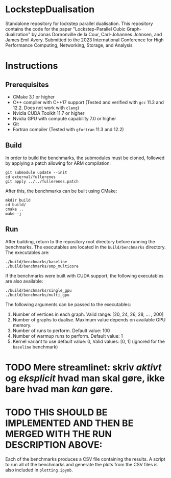 # LockstepDualisation
Standalone repository for lockstep parallel dualisation. This repository contains the code for the paper "Lockstep-Parallel Cubic Graph-dualization" by Jonas Dornonville de la Cour, Carl-Johannes Johnsen, and James Emil Avery. Submitted to the 2023 International Conference for High Performance
Computing, Networking, Storage, and Analysis

# Instructions
## Prerequisites
* CMake 3.1 or higher
* C++ compiler with C++17 support (Tested and verified with `gcc` 11.3 and 12.2. Does not work with `clang`)
* Nvidia CUDA Toolkit 11.7 or higher
* Nvidia GPU with compute capability 7.0 or higher
* Git
* Fortran compiler (Tested with `gfortran` 11.3 and 12.2)

## Build
In order to build the benchmarks, the submodules must be cloned, followed by applying a patch allowing for ARM compilation:
```
git submodule update --init
cd external/fullerenes
git apply ../../fullerenes.patch
```
After this, the benchmarks can be built using CMake:
```
mkdir build
cd build/
cmake ..
make -j
```

## Run
After building, return to the repository root directory before running the benchmarks.
The executables are located in the `build/benchmarks` directory. The executables are:
```
./build/benchmarks/baseline
./build/benchmarks/omp_multicore
```
If the benchmarks were built with CUDA support, the following executables are also available:
```
./build/benchmarks/single_gpu
./build/benchmarks/multi_gpu
```

The following arguments can be passed to the executables:
1. Number of vertices in each graph. Valid range: [20, 24, 26, 28, ... , 200]
2. Number of graphs to dualise. Maximum value depends on available GPU memory.
3. Number of runs to perform. Default value: 100
4. Number of warmup runs to perform. Default value: 1
5. Kernel variant to use default value: 0, Valid values: [0, 1] (ignored for the `baseline` benchmark)

# TODO Mere streamlinet: skriv *aktivt* og *eksplicit* hvad man skal gøre, ikke bare hvad man *kan* gøre.

# TODO THIS SHOULD BE IMPLEMENTED AND THEN BE MERGED WITH THE RUN DESCRIPTION ABOVE:
Each of the benchmarks produces a CSV file containing the results. A script to run all of the benchmarks and generate the plots from the CSV files is also included in `plotting.ipynb`.